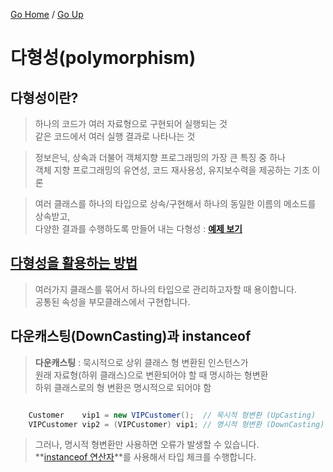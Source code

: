 [Go Home](https://github.com/devJRL/CodeLab-JAVA-Basic#codelab-java-basic) / [Go Up](..#ch07상속과-다형성)

# 다형성(polymorphism)

## 다형성이란?

> 하나의 코드가 여러 자료형으로 구현되어 실행되는 것  
> 같은 코드에서 여러 실행 결과로 나타나는 것

> 정보은닉, 상속과 더불어 객체지향 프로그래밍의 가장 큰 특징 중 하나  
> 객체 지향 프로그래밍의 유연성, 코드 재사용성, 유지보수력을 제공하는 기초 이론

> 여러 클래스를 하나의 타입으로 상속/구현해서 하나의 동일한 이름의 메소드를 상속받고,  
> 다양한 결과를 수행하도록 만들어 내는 다형성 : **[예제 보기](./AnimalTest.java#L44)**

## [다형성을 활용하는 방법](./AnimalTest.java#L5)

> 여러가지 클래스를 묶어서 하나의 타입으로 관리하고자할 때 용이합니다.  
> 공통된 속성을 부모클래스에서 구현합니다.  

## 다운캐스팅(DownCasting)과 instanceof

> **다운캐스팅** : 묵시적으로 상위 클래스 형 변환된 인스턴스가  
> 원래 자료형(하위 클래스)으로 변환되어야 할 때 명시하는 형변환  
> 하위 클래스로의 형 변환은 명시적으로 되어야 함

```java

	Customer    vip1 = new VIPCustomer();  // 묵시적 형변환 (UpCasting)
	VIPCustomer vip2 = (VIPCustomer) vip1; // 명시적 형변환 (DownCasting)

```

> 그러나, 명시적 형변환만 사용하면 오류가 발생할 수 있습니다.  
> **[instanceof 연산자](./AnimalTest.java#L98)**를 사용해서 타입 체크를 수행합니다.
